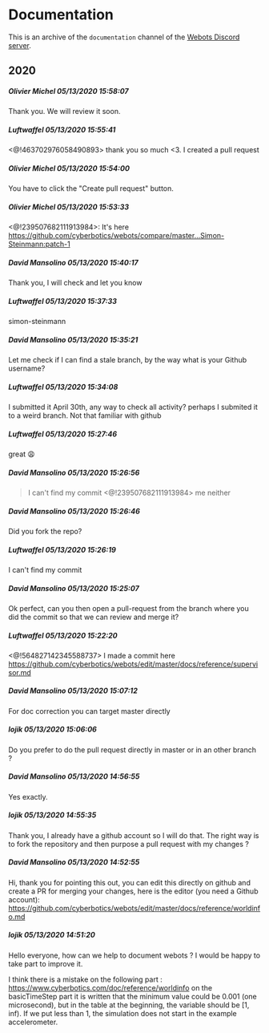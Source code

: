 # Documentation

This is an archive of the `documentation` channel of the [Webots Discord server](https://discordapp.com/invite/nTWbN9m).

## 2020

##### Olivier Michel 05/13/2020 15:58:07
Thank you. We will review it soon.

##### Luftwaffel 05/13/2020 15:55:41
<@!463702976058490893>  thank you so much <3. I created a pull request

##### Olivier Michel 05/13/2020 15:54:00
You have to click the "Create pull request" button.

##### Olivier Michel 05/13/2020 15:53:33
<@!239507682111913984>: It's here https://github.com/cyberbotics/webots/compare/master...Simon-Steinmann:patch-1

##### David Mansolino 05/13/2020 15:40:17
Thank you, I will check and let you know

##### Luftwaffel 05/13/2020 15:37:33
simon-steinmann

##### David Mansolino 05/13/2020 15:35:21
Let me check if I can find a stale branch, by the way what is your Github username?

##### Luftwaffel 05/13/2020 15:34:08
I submitted it April 30th, any way to check all activity? perhaps I submited it to a weird branch. Not that familiar with github

##### Luftwaffel 05/13/2020 15:27:46
great 😩

##### David Mansolino 05/13/2020 15:26:56
> I can't find my commit
<@!239507682111913984> me neither

##### David Mansolino 05/13/2020 15:26:46
Did you fork the repo?

##### Luftwaffel 05/13/2020 15:26:19
I can't find my commit

##### David Mansolino 05/13/2020 15:25:07
Ok perfect, can you then open a pull-request from the branch where you did the commit so that we can review and merge it?

##### Luftwaffel 05/13/2020 15:22:20
<@!564827142345588737>  I made a commit here https://github.com/cyberbotics/webots/edit/master/docs/reference/supervisor.md

##### David Mansolino 05/13/2020 15:07:12
For doc correction you can target master directly

##### lojik 05/13/2020 15:06:06
Do you prefer to do the pull request directly in master or in an other branch ?

##### David Mansolino 05/13/2020 14:56:55
Yes exactly.

##### lojik 05/13/2020 14:55:35
Thank you, I already have a github account so I will do that. The right way is to fork the repository and then purpose a pull request with my changes ?

##### David Mansolino 05/13/2020 14:52:55
Hi, thank you for pointing this out, you can edit this directly on github and create a PR for merging your changes, here is the editor (you need a Github account): https://github.com/cyberbotics/webots/edit/master/docs/reference/worldinfo.md

##### lojik 05/13/2020 14:51:20
Hello everyone, how can we help to document webots ? I would be happy to take part to improve it.

I think there is a mistake on the following part : https://www.cyberbotics.com/doc/reference/worldinfo on the basicTimeStep part it is written that the minimum value could be 0.001 (one microsecond), but in the table at the beginning, the variable should be [1, inf). If we put less than 1, the simulation does not start in the example accelerometer.

